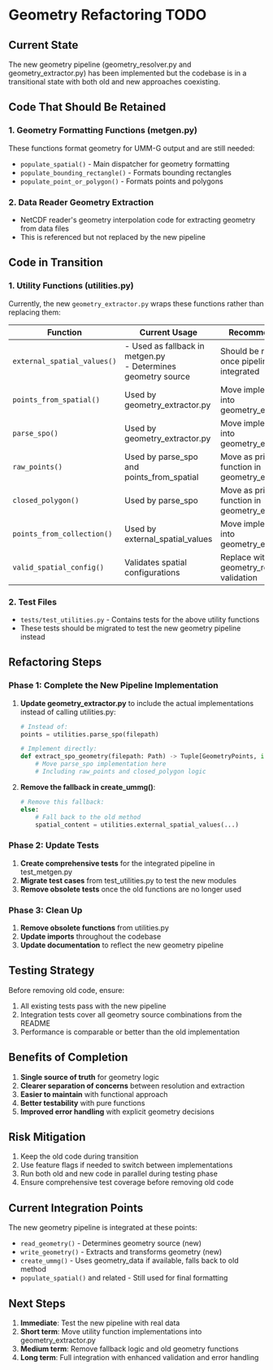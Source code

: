 # Geometry Refactoring TODO

## Current State

The new geometry pipeline (geometry_resolver.py and geometry_extractor.py) has been implemented but the codebase is in a transitional state with both old and new approaches coexisting.

## Code That Should Be Retained

### 1. Geometry Formatting Functions (metgen.py)
These functions format geometry for UMM-G output and are still needed:
- `populate_spatial()` - Main dispatcher for geometry formatting
- `populate_bounding_rectangle()` - Formats bounding rectangles
- `populate_point_or_polygon()` - Formats points and polygons

### 2. Data Reader Geometry Extraction
- NetCDF reader's geometry interpolation code for extracting geometry from data files
- This is referenced but not replaced by the new pipeline

## Code in Transition

### 1. Utility Functions (utilities.py)
Currently, the new `geometry_extractor.py` wraps these functions rather than replacing them:

| Function | Current Usage | Recommendation |
|----------|---------------|----------------|
| `external_spatial_values()` | - Used as fallback in metgen.py<br>- Determines geometry source | Should be removed once pipeline is fully integrated |
| `points_from_spatial()` | Used by geometry_extractor.py | Move implementation into geometry_extractor.py |
| `parse_spo()` | Used by geometry_extractor.py | Move implementation into geometry_extractor.py |
| `raw_points()` | Used by parse_spo and points_from_spatial | Move as private function in geometry_extractor.py |
| `closed_polygon()` | Used by parse_spo | Move as private function in geometry_extractor.py |
| `points_from_collection()` | Used by external_spatial_values | Move implementation into geometry_extractor.py |
| `valid_spatial_config()` | Validates spatial configurations | Replace with geometry_resolver validation |

### 2. Test Files
- `tests/test_utilities.py` - Contains tests for the above utility functions
- These tests should be migrated to test the new geometry pipeline instead

## Refactoring Steps

### Phase 1: Complete the New Pipeline Implementation
1. **Update geometry_extractor.py** to include the actual implementations instead of calling utilities.py:
   ```python
   # Instead of:
   points = utilities.parse_spo(filepath)
   
   # Implement directly:
   def extract_spo_geometry(filepath: Path) -> Tuple[GeometryPoints, int]:
       # Move parse_spo implementation here
       # Including raw_points and closed_polygon logic
   ```

2. **Remove the fallback in create_ummg()**:
   ```python
   # Remove this fallback:
   else:
       # Fall back to the old method
       spatial_content = utilities.external_spatial_values(...)
   ```

### Phase 2: Update Tests
1. **Create comprehensive tests** for the integrated pipeline in test_metgen.py
2. **Migrate test cases** from test_utilities.py to test the new modules
3. **Remove obsolete tests** once the old functions are no longer used

### Phase 3: Clean Up
1. **Remove obsolete functions** from utilities.py
2. **Update imports** throughout the codebase
3. **Update documentation** to reflect the new geometry pipeline

## Testing Strategy

Before removing old code, ensure:
1. All existing tests pass with the new pipeline
2. Integration tests cover all geometry source combinations from the README
3. Performance is comparable or better than the old implementation

## Benefits of Completion

1. **Single source of truth** for geometry logic
2. **Clearer separation of concerns** between resolution and extraction
3. **Easier to maintain** with functional approach
4. **Better testability** with pure functions
5. **Improved error handling** with explicit geometry decisions

## Risk Mitigation

1. Keep the old code during transition
2. Use feature flags if needed to switch between implementations
3. Run both old and new code in parallel during testing phase
4. Ensure comprehensive test coverage before removing old code

## Current Integration Points

The new geometry pipeline is integrated at these points:
- `read_geometry()` - Determines geometry source (new)
- `write_geometry()` - Extracts and transforms geometry (new)
- `create_ummg()` - Uses geometry_data if available, falls back to old method
- `populate_spatial()` and related - Still used for final formatting

## Next Steps

1. **Immediate**: Test the new pipeline with real data
2. **Short term**: Move utility function implementations into geometry_extractor.py
3. **Medium term**: Remove fallback logic and old geometry functions
4. **Long term**: Full integration with enhanced validation and error handling